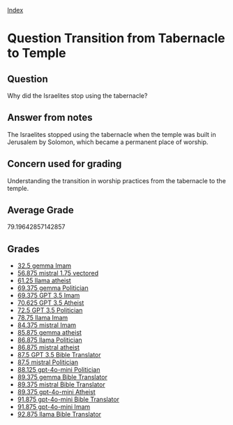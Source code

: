 
[Index](../../index.md)
# Question Transition from Tabernacle to Temple
## Question
Why did the Israelites stop using the tabernacle?

## Answer from notes
The Israelites stopped using the tabernacle when the temple was built in Jerusalem by Solomon, which became a permanent place of worship.

## Concern used for grading
Understanding the transition in worship practices from the tabernacle to the temple.

## Average Grade
79.19642857142857

## Grades
 * [32.5 gemma Imam](../answers/gemma_Imam/Transition_from_Tabernacle_to_Temple.md)
 * [56.875 mistral 1.75 vectored](../answers/mistral_1.75_vectored/Transition_from_Tabernacle_to_Temple.md)
 * [61.25 llama atheist](../answers/llama_atheist/Transition_from_Tabernacle_to_Temple.md)
 * [69.375 gemma Politician](../answers/gemma_Politician/Transition_from_Tabernacle_to_Temple.md)
 * [69.375 GPT 3.5 Imam](../answers/GPT_3.5_Imam/Transition_from_Tabernacle_to_Temple.md)
 * [70.625 GPT 3.5 Atheist](../answers/GPT_3.5_Atheist/Transition_from_Tabernacle_to_Temple.md)
 * [72.5 GPT 3.5 Politician](../answers/GPT_3.5_Politician/Transition_from_Tabernacle_to_Temple.md)
 * [78.75 llama Imam](../answers/llama_Imam/Transition_from_Tabernacle_to_Temple.md)
 * [84.375 mistral Imam](../answers/mistral_Imam/Transition_from_Tabernacle_to_Temple.md)
 * [85.875 gemma atheist](../answers/gemma_atheist/Transition_from_Tabernacle_to_Temple.md)
 * [86.875 llama Politician](../answers/llama_Politician/Transition_from_Tabernacle_to_Temple.md)
 * [86.875 mistral atheist](../answers/mistral_atheist/Transition_from_Tabernacle_to_Temple.md)
 * [87.5 GPT 3.5 Bible Translator](../answers/GPT_3.5_Bible_Translator/Transition_from_Tabernacle_to_Temple.md)
 * [87.5 mistral Politician](../answers/mistral_Politician/Transition_from_Tabernacle_to_Temple.md)
 * [88.125 gpt-4o-mini Politician](../answers/gpt-4o-mini_Politician/Transition_from_Tabernacle_to_Temple.md)
 * [89.375 gemma Bible Translator](../answers/gemma_Bible_Translator/Transition_from_Tabernacle_to_Temple.md)
 * [89.375 mistral Bible Translator](../answers/mistral_Bible_Translator/Transition_from_Tabernacle_to_Temple.md)
 * [89.375 gpt-4o-mini Atheist](../answers/gpt-4o-mini_Atheist/Transition_from_Tabernacle_to_Temple.md)
 * [91.875 gpt-4o-mini Bible Translator](../answers/gpt-4o-mini_Bible_Translator/Transition_from_Tabernacle_to_Temple.md)
 * [91.875 gpt-4o-mini Imam](../answers/gpt-4o-mini_Imam/Transition_from_Tabernacle_to_Temple.md)
 * [92.875 llama Bible Translator](../answers/llama_Bible_Translator/Transition_from_Tabernacle_to_Temple.md)
